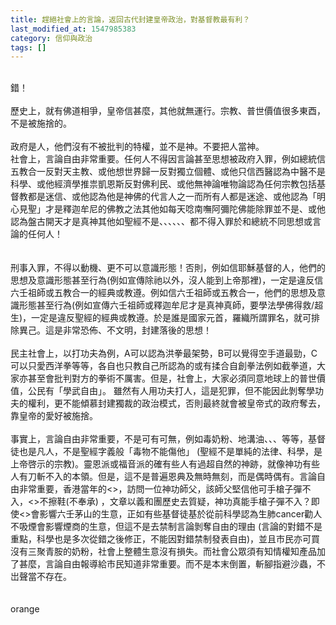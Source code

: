 ```yaml
---
title: 趕絕社會上的言論，返回古代封建皇帝政治，對基督教最有利？
last_modified_at: 1547985383
category: 信仰與政治
tags: []
---
```


<br/> 錯！<br/><br/> 歷史上，就有佛道相爭，皇帝信甚麼，其他就無運行。宗教、普世價值很多東酉，不是被施捨的。<br/><br/> 政府是人，他們沒有不被批判的特權，並不是神。不要把人當神。<!--more--><br/>社會上，言論自由非常重要。任何人不得因言論甚至思想被政府入罪，例如總統信五教合一反對天主教、或他想世界歸一反對獨立個體、或他只信西醫認為中醫不是科學、或他經濟學推祟凱恩斯反對佛利民、或他無神論唯物論認為任何宗教包括基督教都是迷信、或他認為他是神佛的代言人之一而所有人都是迷途、或他認為「明心見聖」才是釋迦牟尼的佛教之法其他如每天唸南嘸阿彌陀佛能除罪並不是、或他認為盤古開天才是真神其他如聖經不是、、、、、、都不得入罪於和總統不同思想或言論的任何人！<br/><br/><br/>刑事入罪，不得以動機、更不可以意識形態！否則，例如信耶穌基督的人，他們的思想及意識形態甚至行為(例如宣傳除祂以外，沒人能到上帝那裡)，一定是違反信六壬祖師或五教合一的經典或教遵。例如信六壬祖師或五教合一，他們的思想及意識形態甚至行為(例如宣傳六壬祖師或釋迦牟尼才是真神真師，要學法學佛得救/超生)，一定是違反聖經的經典或教遵。於是誰是國家元首，羅織所謂罪名，就可排除異己。這是非常恐佈、不文明，封建落後的思想！<br/><br/>民主社會上，以打功夫為例，A可以認為洪拳最架勢，B可以覺得空手道最勁，C可以只愛西洋拳等等，各自也只教自己所認為的或有揉合自創拳法例如截拳道，大家亦甚至會批判對方的拳術不厲害。但是，社會上，大家必須同意地球上的普世價值，公民有「學武自由」。 雖然有人用功夫打人，這是犯罪，但不能因此剝奪學功夫的權利，更不能傾慕封建獨裁的政治模式，否則最終就會被皇帝式的政府奪去，靠皇帝的愛好被施捨。<br/><br/>事實上，言論自由非常重要，不是可有可無，例如毒奶粉、地溝油、、、等等，基督徒也是凡人，不是聖經字義般「毒物不能傷他」 (聖經不是單純的法律、科學，是上帝啓示的宗教)。靈恩派或福音派的確有些人有過超自然的神跡，就像神功有些人有刀斬不入的本領。但是，這不是普遍恩典及無時無刻，而是偶時偶有。言論自由非常重要，香港當年的&lt;&gt;，訪問一位神功師父，該師父堅信他可手槍子彈不入，&lt;&gt;不擦鞋(不奉承) ，文章以義和團歷史去質疑，神功真能手槍子彈不入？即使&lt;&gt;會影響六壬茅山的生意，正如有些基督徒基於從前科學認為生肺cancer勸人不吸煙會影響煙商的生意，但這不是去禁制言論剝奪自由的理由 (言論的對錯不是重點，科學也是多次從錯之後修正，不能因對錯禁制發表自由)，並且市民亦可買沒有三聚青胺的奶粉，社會上整體生意沒有損失。而社會公眾須有知情權知產品加了甚麼，言論自由報導給市民知道非常重要。而不是本末倒置，斬腳指避沙蟲，不岀聲當不存在。<br/><br/><br/>orange<br/>